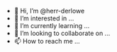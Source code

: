 - 👋 Hi, I’m @herr-derlowe
- 👀 I’m interested in ...
- 🌱 I’m currently learning ...
- 💞️ I’m looking to collaborate on ...
- 📫 How to reach me ...

<!---
herr-derlowe/herr-derlowe is a ✨ special ✨ repository because its `README.md` (this file) appears on your GitHub profile.
You can click the Preview link to take a look at your changes.
--->
